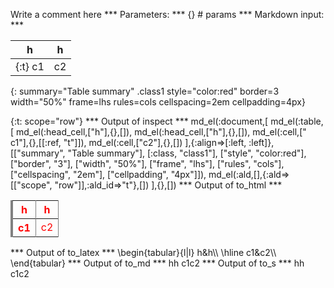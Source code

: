 Write a comment here
*** Parameters: ***
{} # params 
*** Markdown input: ***

h         | h
----------|--
{:t}  c1  | c2
{: summary="Table summary" .class1 style="color:red" border=3 width="50%" frame=lhs rules=cols  cellspacing=2em cellpadding=4px}

{:t: scope="row"}
*** Output of inspect ***
md_el(:document,[
	md_el(:table,[
		md_el(:head_cell,["h"],{},[]),
		md_el(:head_cell,["h"],{},[]),
		md_el(:cell,[" c1"],{},[[:ref, "t"]]),
		md_el(:cell,["c2"],{},[])
	],{:align=>[:left, :left]},[["summary", "Table summary"], [:class, "class1"], ["style", "color:red"], ["border", "3"], ["width", "50%"], ["frame", "lhs"], ["rules", "cols"], ["cellspacing", "2em"], ["cellpadding", "4px"]]),
	md_el(:ald,[],{:ald=>[["scope", "row"]],:ald_id=>"t"},[])
],{},[])
*** Output of to_html ***
<table class="class1" style="color:red" summary="Table summary" width="50%" frame="lhs" rules="cols" border="3" cellspacing="2em" cellpadding="4px"><thead><tr><th>h</th><th>h</th></tr></thead><tbody><tr><th scope="row" style="text-align: left;"> c1</th><td style="text-align: left;">c2</td>
</tr></tbody></table>
*** Output of to_latex ***
\begin{tabular}{l|l}
h&h\\
\hline 
 c1&c2\\
\end{tabular}
*** Output of to_md ***
hh c1c2
*** Output of to_s ***
hh c1c2
